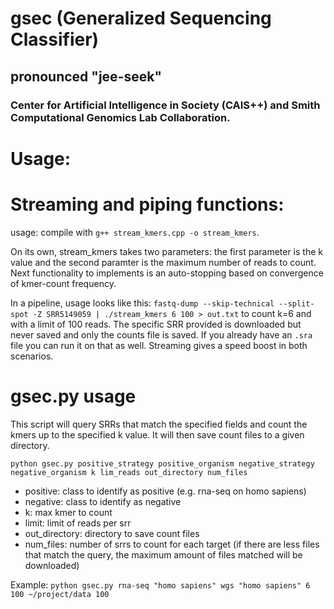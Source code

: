 # gsec (Generalized Sequencing Classifier)
## pronounced "jee-seek"
### Center for Artificial Intelligence in Society (CAIS++) and Smith Computational Genomics Lab Collaboration.

# Usage:

# Streaming and piping functions:
usage: compile with `g++ stream_kmers.cpp -o stream_kmers`.

On its own, stream_kmers takes two parameters: the first parameter is the k value and the second paramter is the maximum number of reads to count. Next functionality to implements is an auto-stopping based on convergence of kmer-count frequency.

In a pipeline, usage looks like this: `fastq-dump --skip-technical --split-spot -Z SRR5149059 | ./stream_kmers 6 100 > out.txt` to count k=6 and with a limit of 100 reads. The specific SRR provided is downloaded but never saved and only the counts file is saved. If you already have an `.sra` file you can run it on that as well. Streaming gives a speed boost in both scenarios.

# gsec.py usage
This script will query SRRs that match the specified fields and count the kmers up to the specified k value. It will then save count files to a given directory.


`python gsec.py positive_strategy positive_organism negative_strategy negative_organism k lim_reads out_directory num_files`
- positive: class to identify as positive (e.g. rna-seq on homo sapiens)
- negative: class to identify as negative
- k: max kmer to count
- limit: limit of reads per srr
- out_directory: directory to save count files
- num_files: number of srrs to count for each target (if there are less files that match the query, the maximum amount of files matched will be downloaded)

Example:
`python gsec.py rna-seq "homo sapiens" wgs "homo sapiens" 6 100 ~/project/data 100`

